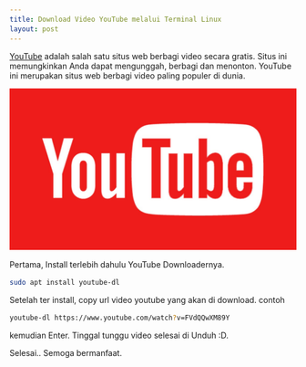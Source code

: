 ```yaml
---
title: Download Video YouTube melalui Terminal Linux
layout: post
---
```


[YouTube](https://youtube.com) adalah salah satu situs web berbagi video secara gratis. Situs ini memungkinkan Anda dapat mengunggah, berbagi dan menonton. YouTube ini merupakan situs web berbagi video paling populer di dunia.

![YouTube](/migrated/blog/img/youtube.png)

Pertama, Install terlebih dahulu YouTube Downloadernya.

```bash
sudo apt install youtube-dl
```
Setelah ter install, copy url video youtube yang akan di download. contoh

```bash
youtube-dl https://www.youtube.com/watch?v=FVdQQwXM89Y
```

kemudian Enter. Tinggal tunggu video selesai di Unduh :D.

Selesai..
Semoga bermanfaat.
